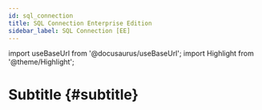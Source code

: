 ```yaml
---
id: sql_connection
title: SQL Connection Enterprise Edition
sidebar_label: SQL Connection [EE]
---
```

import useBaseUrl from '@docusaurus/useBaseUrl'; 
import Highlight from '@theme/Highlight';

# Subtitle {#subtitle}
